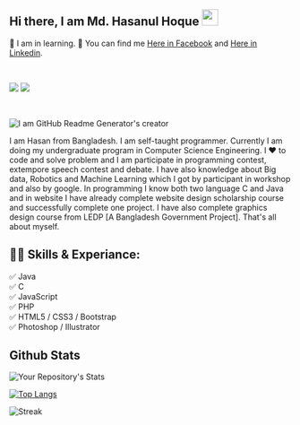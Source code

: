 ## Hi there, I am Md. Hasanul Hoque <img src="https://github.com/TheDudeThatCode/TheDudeThatCode/blob/master/Assets/Hi.gif" width="29px"> 

  
🔭 I am in learning.
🔗 You can find me <a href="https://web.facebook.com/mh3A1/">Here in Facebook</a> and <a href="https://www.linkedin.com/in/57701mdhasanulhoque-6a6668196/">Here in Linkedin</a>.  


 <br>
 
![](https://komarev.com/ghpvc/?username=HasanTSE&label=PROFILE+VIEWS)
[![](https://img.shields.io/github/followers/HasanTSE?style=social)](https://img.shields.io/github/followers/HasanTSE?style=social)
 
<br>

![I am GitHub Readme Generator's creator](https://media-exp1.licdn.com/dms/image/C5616AQESPtlzyW19gQ/profile-displaybackgroundimage-shrink_200_800/0/1615831303614?e=1649289600&v=beta&t=P90fe6ivrYOb7xLarmZE3llfACZSKSiaJygb-VHKw5E)

 

I am Hasan from Bangladesh. I am self-taught programmer. Currently I am doing my undergraduate program in Computer Science Engineering. I ❤️ to code and solve problem and I am participate in programming contest, extempore speech contest and debate.
I have also knowledge about Big data, Robotics and Machine Learning which I got by participant in workshop and also by google.
In programming I know both two language C and Java and in website I have already complete website design scholarship course and successfully complete one project. I have also complete graphics design course from LEDP [A Bangladesh Government Project].
That's all about myself.

## 👨‍💻 Skills & Experiance: 
✅ Java <br>
✅ C <br>
✅ JavaScript <br>
✅ PHP <br>
✅ HTML5 / CSS3 / Bootstrap <br>
✅ Photoshop / Illustrator <br>

 
## Github Stats

![Your Repository's Stats](https://github-readme-stats.vercel.app/api?username=HasanTSE&show_icons=true)

[![Top Langs](https://github-readme-stats.vercel.app/api/top-langs/?username=HasanTSE&layout=compact)](https://github.com/anuraghazra/github-readme-stats)

![Streak](https://github-readme-streak-stats.herokuapp.com/?user=HasanTSE)




